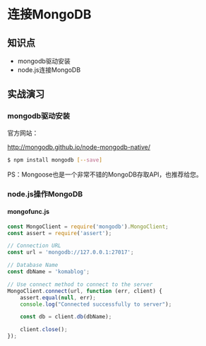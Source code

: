 连接MongoDB
===========

## 知识点

* mongodb驱动安装
* node.js连接MongoDB

## 实战演习

### mongodb驱动安装

官方网站：

http://mongodb.github.io/node-mongodb-native/

~~~bash
$ npm install mongodb [--save]
~~~

PS：Mongoose也是一个非常不错的MongoDB存取API，也推荐给您。

### node.js操作MongoDB

#### mongofunc.js

~~~javascript
const MongoClient = require('mongodb').MongoClient;
const assert = require('assert');

// Connection URL
const url = 'mongodb://127.0.0.1:27017';

// Database Name
const dbName = 'komablog';

// Use connect method to connect to the server
MongoClient.connect(url, function (err, client) {
    assert.equal(null, err);
    console.log("Connected successfully to server");

    const db = client.db(dbName);

    client.close();
});
~~~